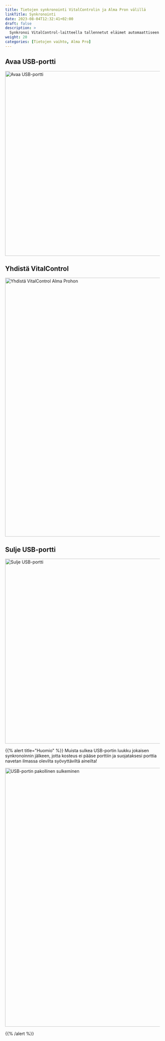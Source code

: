 ```yaml
---
title: Tietojen synkronointi VitalControlin ja Alma Pron välillä
linkTitle: Synkronointi
date: 2023-08-04T12:32:41+02:00
draft: false
description: >
  Synkronoi VitalControl-laitteella tallennetut eläimet automaattiseen ruokkijaan rekisteröityjen eläinten kanssa ja siirrä VitalControl-laitteella mitatut arvot ruokkijaan arviointia ja parempaa visualisointia varten.
weight: 20
categories: [Tietojen vaihto, Alma Pro]
---
```

## Avaa USB-portti

<img src="/images/synchronisation/open-usb-slot.svg" width="600" align="bottom" alt="Avaa USB-portti" title="Avaa USB-portti" />

## Yhdistä VitalControl

<img src="/images/synchronisation/connect-vitalcontrol-alma_pro.svg" width="840" align="bottom" alt="Yhdistä VitalControl Alma Prohon" title="Yhteys VitalControl Alma Prohon" />

## Sulje USB-portti

<img src="/images/synchronisation/close-usb-slot.svg" width="600" align="bottom" alt="Sulje USB-portti" title="Sulje USB-portti" />

{{% alert title="Huomio" %}}
Muista sulkea USB-portin luukku jokaisen synkronoinnin jälkeen, jotta kosteus ei pääse porttiin ja suojataksesi porttia navetan ilmassa olevilta syövyttäviltä aineilta!

<img src="/images/synchronisation/info-close-usb-mandatory.svg" width="840" align="bottom" alt="USB-portin pakollinen sulkeminen" title="USB-portin sulkeminen" />

{{% /alert %}}
